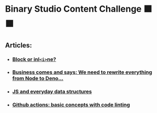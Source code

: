 # Binary Studio Content Challenge ⬛️ 🟧

## Articles:

- ### [Block or inl`<i>`ne?](./block-or-inline/block-or-inline.md)

- ### [Business comes and says: We need to rewrite everything from Node to Deno...](./business-comes-and-says-we-need-to-rewrite-everything-from-node-to-deno/business-comes-and-says-we-need-to-rewrite-everything-from-node-to-deno.md)

- ### [JS and everyday data structures](./js-and-everyday-data-structures/js-and-everyday-data-structures.md)

- ### [Github actions: basic concepts with code linting](./github-actions-basic-concepts-with-code-linting/github-actions-basic-concepts-with-code-linting.md)
